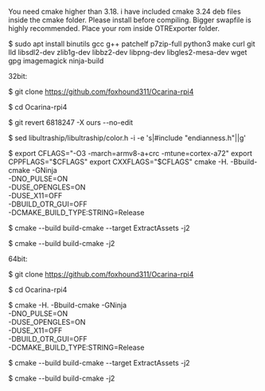 You need cmake higher than 3.18. i have included cmake 3.24 deb files inside the cmake folder. Please install before compiling.
Bigger swapfile is highly recommended. Place your rom inside OTRExporter folder.

$ sudo apt install binutils gcc g++ patchelf p7zip-full python3 make curl git lld libsdl2-dev zlib1g-dev libbz2-dev libpng-dev libgles2-mesa-dev wget gpg imagemagick ninja-build   

32bit:

$ git clone https://github.com/foxhound311/Ocarina-rpi4

$ cd Ocarina-rpi4

$ git revert 6818247 -X ours --no-edit

$ sed libultraship/libultraship/color.h -i -e 's|#include "endianness.h"||g'

$ export CFLAGS="-O3 -march=armv8-a+crc -mtune=cortex-a72"
export CPPFLAGS="$CFLAGS"
export CXXFLAGS="$CFLAGS"
cmake -H. -Bbuild-cmake -GNinja \
-DNO_PULSE=ON \
-DUSE_OPENGLES=ON \
-DUSE_X11=OFF \
-DBUILD_OTR_GUI=OFF \
-DCMAKE_BUILD_TYPE:STRING=Release

$ cmake --build build-cmake --target ExtractAssets -j2

$ cmake --build build-cmake -j2



64bit:

$ git clone https://github.com/foxhound311/Ocarina-rpi4

$ cd Ocarina-rpi4

$ cmake -H. -Bbuild-cmake -GNinja \
-DNO_PULSE=ON \
-DUSE_OPENGLES=ON \
-DUSE_X11=OFF \
-DBUILD_OTR_GUI=OFF \
-DCMAKE_BUILD_TYPE:STRING=Release

$ cmake --build build-cmake --target ExtractAssets -j2

$ cmake --build build-cmake -j2

